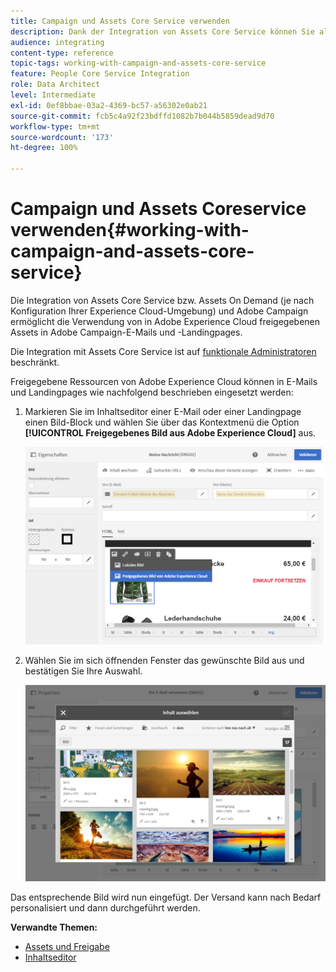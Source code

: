 ```yaml
---
title: Campaign und Assets Core Service verwenden
description: Dank der Integration von Assets Core Service können Sie alle innerhalb von Adobe Experience Cloud geteilten Ressourcen in Ihren Nachrichten und Landingpages in Adobe Campaign verwenden.
audience: integrating
content-type: reference
topic-tags: working-with-campaign-and-assets-core-service
feature: People Core Service Integration
role: Data Architect
level: Intermediate
exl-id: 0ef8bbae-03a2-4369-bc57-a56302e0ab21
source-git-commit: fcb5c4a92f23bdffd1082b7b044b5859dead9d70
workflow-type: tm+mt
source-wordcount: '173'
ht-degree: 100%

---
```


# Campaign und Assets Coreservice verwenden{#working-with-campaign-and-assets-core-service}

Die Integration von Assets Core Service bzw. Assets On Demand (je nach Konfiguration Ihrer Experience Cloud-Umgebung) und Adobe Campaign ermöglicht die Verwendung von in Adobe Experience Cloud freigegebenen Assets in Adobe Campaign-E-Mails und -Landingpages.

Die Integration mit Assets Core Service ist auf [funktionale Administratoren](../../administration/using/users-management.md#functional-administrators) beschränkt.

Freigegebene Ressourcen von Adobe Experience Cloud können in E-Mails und Landingpages wie nachfolgend beschrieben eingesetzt werden:

1. Markieren Sie im Inhaltseditor einer E-Mail oder einer Landingpage einen Bild-Block und wählen Sie über das Kontextmenü die Option **[!UICONTROL Freigegebenes Bild aus Adobe Experience Cloud]** aus.

   ![](assets/dam_insert_image_dce.png)

1. Wählen Sie im sich öffnenden Fenster das gewünschte Bild aus und bestätigen Sie Ihre Auswahl.

   ![](assets/dam_shared_image_selection.png)

Das entsprechende Bild wird nun eingefügt. Der Versand kann nach Bedarf personalisiert und dann durchgeführt werden.

**Verwandte Themen:**

* [Assets und Freigabe](https://experienceleague.adobe.com/docs/core-services/interface/assets/experience-cloud-assets.html?lang=de)
* [Inhaltseditor](../../designing/using/personalization.md#example-email-personalization)
